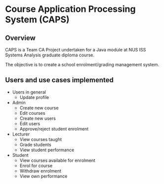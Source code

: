 # Course Application Processing System (CAPS)

## Overview

CAPS is a Team CA Project undertaken for a Java module at NUS ISS Systems Analysis graduate diploma course. 

The objective is to create a school enrolment/grading management system.


## Users and use cases implemented
- Users in general
  - Update profile
- Admin
  - Create new course
  - Edit courses
  - Create new users
  - Edit users
  - Approve/reject student enrolment
- Lecturer
  - View courses taught
  - Grade students
  - View student performance
- Student
  - View courses available for enrolment
  - Enrol for course
  - Withdraw enrolment
  - View own performance
